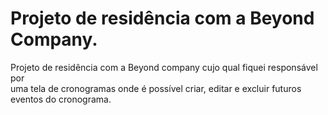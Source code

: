 # Projeto de residência com a Beyond Company.

Projeto de residência com a Beyond company cujo qual fiquei responsável por<br /> uma tela de cronogramas onde é possível criar, editar e excluir futuros eventos do cronograma.

